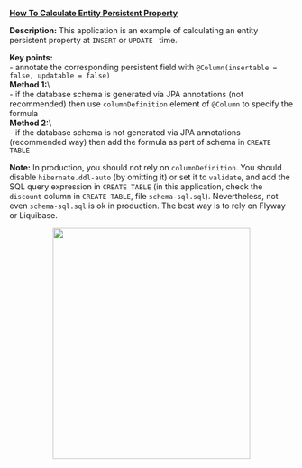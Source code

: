 **[How To Calculate Entity Persistent Property](https://github.com/AnghelLeonard/Hibernate-SpringBoot/tree/master/HibernateSpringBootCalculateProperty)**
 
**Description:** This application is an example of calculating an entity persistent property at `INSERT` or `UPDATE ` time. 

**Key points:**\
     - annotate the corresponding persistent field with `@Column(insertable = false, updatable = false)`\
**Method 1:**\          
     - if the database schema is generated via JPA annotations (not recommended) then use `columnDefinition` element of `@Column` to specify the formula\
**Method 2:**\     
     - if the database schema is not generated via JPA annotations (recommended way) then add the formula as part of schema in `CREATE TABLE`
     
**Note:** In production, you should not rely on `columnDefinition`. You should disable `hibernate.ddl-auto` (by omitting it) or set it to `validate`, and add the SQL query expression in `CREATE TABLE` (in this application, check the `discount` column in `CREATE TABLE`, file `schema-sql.sql`). Nevertheless, not even `schema-sql.sql` is ok in production. The best way is to rely on Flyway or Liquibase.
         
<a href="https://leanpub.com/java-persistence-performance-illustrated-guide"><p align="center"><img src="https://github.com/AnghelLeonard/Hibernate-SpringBoot/blob/master/Java%20Persistence%20Performance%20Illustrated%20Guide.jpg" height="410" width="350"/></p></a>
